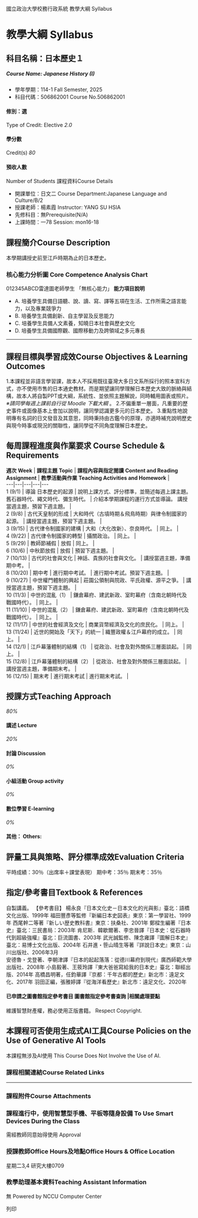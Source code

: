 國立政治大學校務行政系統 教學大綱 Syllabus
# 教學大綱 Syllabus
##  科目名稱：日本歷史１
#####  Course Name: Japanese History (I)
  * 學年學期：114-1 Fall Semester, 2025 
  * 科目代碼：506862001 Course No.506862001


#### 修別：選
Type of Credit: Elective 
_2.0_
#### 學分數
Credit(s)
_80_
#### 預收人數
Number of Students
課程資料Course Details
  * 開課單位：日文二 Course Department:Japanese Language and Culture/B/2 
  * 授課老師：楊素霞 Instructor: YANG SU HSIA 
  * 先修科目：無Prerequisite(N/A)
  * 上課時間：一78 Session: mon16-18


##  課程簡介Course Description
本學期講授史前至江戶時期為止的日本歷史。
###  核心能力分析圖 Core Competence Analysis Chart
012345ABCD雷達圖老師學生
「無核心能力」 
**能力項目說明**
  * A. 培養學生具備日語聽、說、讀、寫、譯等五項在生活、工作所需之語言能力，以及專業競爭力
  * B. 培養學生具備創新、自主學習及反思能力
  * C. 培養學生具備人文素養，知曉日本社會與歷史文化
  * D. 培養學生具備國際觀、國際移動力及跨領域之多元專長


* * *
##  課程目標與學習成效Course Objectives & Learning Outcomes 
1.本課程並非語言學習課，故本人不採用既往臺灣大多日文系所採行的照本宣科方式，亦不使用市售的日本通史教材。而是期望讓同學理解日本歷史大致的脈絡與結構，故本人將自製PPT或大綱，系統性、並依照主題解說，同時輔用圖表或照片。 _※請同學每週上課前自行從_ _Moodle_ _下載大綱_ 。
2.不偏重單一層面，凡重要的歷史事件或面像基本上會加以說明，讓同學認識更多元的日本歷史。
3.重點性地說明專有名詞的日文發音及其意思，同時秉持由古鑑今的原理，亦適時補充說明歷史與現今時事或現況的關聯性，讓同學從不同角度理解日本歷史。
##  每周課程進度與作業要求 Course Schedule & Requirements
**週次** **Week** |  **課程主題** **Topic** |  **課程內容與指定閱讀** **Content and Reading Assignment** |  **教學活動與作業** **Teaching Activities and Homework** |   
---|---|---|---|---  
1 (9/1) |  導論 日本歷史的起源 |  說明上課方式、評分標準，並簡述每週上課主題。 舊石器時代、繩文時代、彌生時代。 |  介紹本學期課程的運行方式並導論。 講授當週主題，預習下週主題。 |   
2 (9/8) |  古代天皇制的形成 |  大和時代（古墳時期＆飛鳥時期）與律令制國家的起源。 |  講授當週主題，預習下週主題。 |   
3 (9/15) |  古代律令制國家的建構 |  大和（大化改新）、奈良時代。 |  同上。 |   
4 (9/22) |  古代律令制國家的轉型 |  攝關政治。 |  同上。 |   
5 (9/29) |  教師節補假 |  放假 |  同上。 |   
6 (10/6) |  中秋節放假 |  放假 |  預習下週主題。 |   
7 (10/13) |  古代的社會與文化 |  神話、貴族的社會與文化。 |  講授當週主題，準備期中考。 |   
8 (10/20) |  期中考 |  進行期中考試。 |  進行期中考試。預習下週主題。 |   
9 (10/27) |  中世權門體制的興起 |  莊園公領制與院政、平氏政權、源平之爭。 |  講授當週主題，預習下週主題。 |   
10 (11/3) |  中世的混亂（1） |  鎌倉幕府、建武新政、室町幕府（含南北朝時代及戰國時代）。 |  同上。 |   
11 (11/10) |  中世的混亂（2） |  鎌倉幕府、建武新政、室町幕府（含南北朝時代及戰國時代）。 |  同上。 |   
12 (11/17) |  中世的社會經濟及文化 |  商業貨幣經濟及文化的庶民化。 |  同上。 |   
13 (11/24) |  近世的開始及「天下」的統一 |  織豐政權＆江戶幕府的成立。 |  同上。 |   
14 (12/1) |  江戶幕藩體制的結構（1） |  從政治、社會及對外關係三層面談起。 |  同上。 |   
15 (12/8) |  江戶幕藩體制的結構（2） |  從政治、社會及對外關係三層面談起。 |  講授當週主題，準備期末考。 |   
16 (12/15) |  期末考 |  進行期末考試 |  進行期末考試。 |   
##  授課方式Teaching Approach
_80%_
####  講述 Lecture
_20%_
####  討論 Discussion
_0%_
####  小組活動 Group activity
_0%_
####  數位學習 E-learning
_0%_
####  其他： Others:
##  評量工具與策略、評分標準成效Evaluation Criteria
平時成績：30％（出席率＋課堂表現）
期中考：35％ 期末考：35％
##  指定/參考書目Textbook & References
自製講義。
【參考書目】
楊永良『日本文化史－日本文化的光與影』臺北：語橋文化出版、1999年
福田豐彥等監修『新編日本史図表』東京：第一學習社、1999年
西尾幹二等著『新しい歴史教科書』東京：扶桑社、2001年
鄭樑生編著『日本史』臺北：三民書局：2003年
肯尼斯．韓歇爾著、李忠晉譯『日本史：從石器時代到超級強權』臺北：巨流圖書、2003年
武光誠監修、陳念雍譯『圖解日本史』臺北：易博士文化出版、2004年
石井進・笹山晴生等著『詳說日本史』東京：山川出版社、2006年3月  
安德魯・戈登著、李朝津譯『日本的起起落落：從德川幕府到現代』廣西師範大學出版社、2008年
小島毅著、王筱玲譯『東大爸爸寫給我的日本史』臺北：聯經出版、2014年
高橋昌明著，任鈞華譯『京都：千年古都的歷史』新北市：遠足文化、2017年
羽田正編，張雅婷譯『從海洋看歷史』新北市：遠足文化、2020年
####  已申請之圖書館指定參考書目  圖書館指定參考書查詢 |相關處理要點
維護智慧財產權，務必使用正版書籍。 Respect Copyright.
##  本課程可否使用生成式AI工具Course Policies on the Use of Generative AI Tools
本課程無涉及AI使用 This Course Does Not Involve the Use of AI.
###  課程相關連結Course Related Links
* * *
###  課程附件Course Attachments
###  課程進行中，使用智慧型手機、平板等隨身設備 To Use Smart Devices During the Class
需經教師同意始得使用  Approval
###  授課教師Office Hours及地點Office Hours & Office Location
星期二3,4 研究大樓0709
###  教學助理基本資料Teaching Assistant Information
無
Powered by NCCU Computer Center
  
列印
